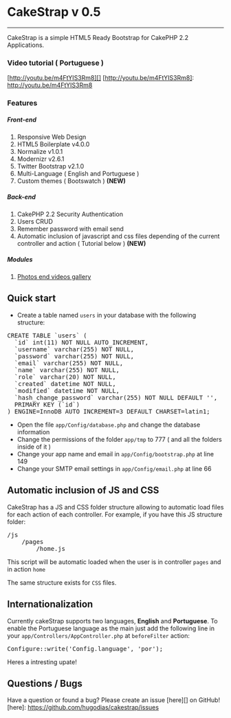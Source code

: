 # CakeStrap v 0.5
---
CakeStrap is a simple HTML5 Ready Bootstrap for CakePHP 2.2 Applications.


### Video tutorial ( Portuguese )
[http://youtu.be/m4FtYIS3Rm8][]
[http://youtu.be/m4FtYIS3Rm8]: http://youtu.be/m4FtYIS3Rm8


### Features
##### Front-end
1. Responsive Web Design
2. HTML5 Boilerplate v4.0.0
3. Normalize v1.0.1
4. Modernizr v2.6.1
5. Twitter Bootstrap v2.1.0
6. Multi-Language ( English and Portuguese )
7. Custom themes ( Bootswatch ) **(NEW)**

##### Back-end
1. CakePHP 2.2 Security Authentication
2. Users CRUD
3. Remember password with email send
4. Automatic inclusion of  javascript and css files depending of the current controller and action ( Tutorial below ) **(NEW)**


##### Modules
1. [Photos end videos gallery](https://github.com/hugodias/CakeStrap-Manager-Module)


## Quick start

- Create a table named `users` in your database with the following structure:


<pre>CREATE TABLE `users` (
  `id` int(11) NOT NULL AUTO_INCREMENT,
  `username` varchar(255) NOT NULL,
  `password` varchar(255) NOT NULL,
  `email` varchar(255) NOT NULL,
  `name` varchar(255) NOT NULL,
  `role` varchar(20) NOT NULL,
  `created` datetime NOT NULL,
  `modified` datetime NOT NULL,
  `hash_change_password` varchar(255) NOT NULL DEFAULT '',
  PRIMARY KEY (`id`)
) ENGINE=InnoDB AUTO_INCREMENT=3 DEFAULT CHARSET=latin1;
</pre>


- Open the file `app/Config/database.php` and change the database information
- Change the permissions of the folder `app/tmp` to 777 ( and all the folders inside of it )
- Change your app name and email in `app/Config/bootstrap.php` at line 149
- Change your SMTP email settings in `app/Config/email.php` at line 66


## Automatic inclusion of JS and CSS
CakeStrap has a JS and CSS folder structure allowing to automatic load files for each action of each controller.
For example, if you have this JS structure folder:

<pre>
/js
	/pages
		/home.js		
</pre>

This script will be automatic loaded when the user is in controller `pages` and in action `home`

The same structure exists for `CSS` files.

## Internationalization

Currently cakeStrap supports two languages, **English** and **Portuguese**. To enable the Portuguese language as the main just add the following line in your `app/Controllers/AppController.php` at `beforeFilter` action:
<pre>
Configure::write('Config.language', 'por');
</pre> 
Heres a intresting upate!



## Questions / Bugs

Have a question or found a bug? Please create an issue [here][] on GitHub!
[here]: https://github.com/hugodias/cakestrap/issues

